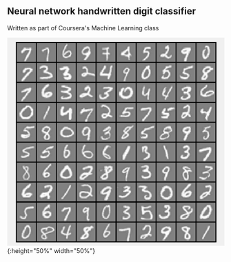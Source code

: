 ## Neural network handwritten digit classifier

Written as part of Coursera's Machine Learning class

![test](docs/images/digits.png){:height="50%" width="50%"}